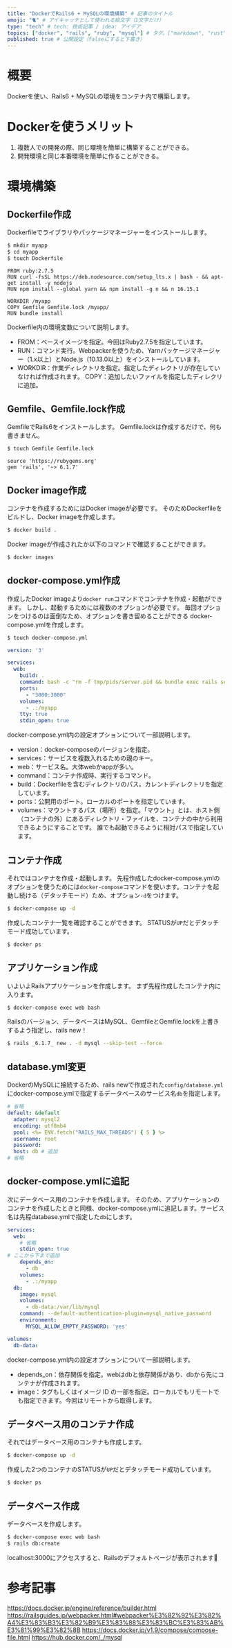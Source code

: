 ```yaml
---
title: "DockerでRails6 + MySQLの環境構築" # 記事のタイトル
emoji: "🐈" # アイキャッチとして使われる絵文字（1文字だけ）
type: "tech" # tech: 技術記事 / idea: アイデア
topics: ["docker", "rails", "ruby", "mysql"] # タグ。["markdown", "rust", "aws"]のように指定する
published: true # 公開設定（falseにすると下書き）
---
```


# 概要
Dockerを使い、Rails6 + MySQLの環境をコンテナ内で構築します。

# Dockerを使うメリット
1. 複数人での開発の際、同じ環境を簡単に構築することができる。
2. 開発環境と同じ本番環境を簡単に作ることができる。

# 環境構築

## Dockerfile作成
Dockerfileでライブラリやパッケージマネージャーをインストールします。

```bash
$ mkdir myapp
$ cd myapp
$ touch Dockerfile
```

```docker:Dockerfile
FROM ruby:2.7.5
RUN curl -fsSL https://deb.nodesource.com/setup_lts.x | bash - && apt-get install -y nodejs
RUN npm install --global yarn && npm install -g n && n 16.15.1

WORKDIR /myapp
COPY Gemfile Gemfile.lock /myapp/
RUN bundle install
```

Dockerfile内の環境変数について説明します。

- FROM：ベースイメージを指定。今回はRuby2.7.5を指定しています。
- RUN：コマンド実行。Webpackerを使うため、Yarnパッケージマネージャー（1.x以上）とNode.js（10.13.0以上）をインストールしています。
- WORKDIR：作業ディレクトリを指定。指定したディレクトリが存在していなければ作成されます。
COPY：追加したいファイルを指定したディレクリに追加。

## Gemfile、Gemfile.lock作成
GemfileでRails6をインストールします。
Gemfile.lockは作成するだけで、何も書きません。


```bash
$ touch Gemfile Gemfile.lock
```

```ruby:Gemfile
source 'https://rubygems.org'
gem 'rails', '~> 6.1.7'
```

## Docker image作成
コンテナを作成するためにはDocker imageが必要です。
そのためDockerfileをビルドし、Docker imageを作成します。

```bash
$ docker build .
```

Docker imageが作成されたか以下のコマンドで確認することができます。
```bash
$ docker images
```

## docker-compose.yml作成
作成したDocker imageより`docker run`コマンドでコンテナを作成・起動ができます。
しかし、起動するためには複数のオプションが必要です。
毎回オプションをつけるのは面倒なため、オプションを書き留めることができる
docker-compose.ymlを作成します。
```bash
$ touch docker-compose.yml
```
```yaml:docker-compose.yml
version: '3'

services:
  web:
    build: .
    command: bash -c "rm -f tmp/pids/server.pid && bundle exec rails server -p 3000 -b '0.0.0.0'"
    ports:
      - "3000:3000"
    volumes:
      - .:/myapp
    tty: true
    stdin_open: true
```

docker-compose.yml内の設定オプションについて一部説明します。

- version：docker-composeのバージョンを指定。
- services：サービスを複数入れるための親のキー。
- web：サービス名。大体webかappが多い。
- command：コンテナ作成時、実行するコマンド。
- build：Dockerfileを含むディレクトリのパス。カレントディレクトリを指定しています。
- ports：公開用のポート。ローカルのポートを指定しています。
- volumes：マウントするパス（場所）を指定。「マウント」とは、ホスト側（コンテナの外）にあるディレクトリ・ファイルを、コンテナの中から利用できるようにすることです。
誰でも起動できるように相対パスで指定しています。

## コンテナ作成
それではコンテナを作成・起動します。
先程作成したdocker-compose.ymlのオプションを使うためには`docker-compose`コマンドを使います。コンテナを起動し続ける（デタッチモード）ため、オプション`-d`をつけます。
```bash
$ docker-compose up -d
```

作成したコンテナ一覧を確認することができます。
STATUSが`UP`だとデタッチモード成功しています。
```bash
$ docker ps
```

## アプリケーション作成
いよいよRailsアプリケーションを作成します。
まず先程作成したコンテナ内に入ります。
```bash
$ docker-compose exec web bash
```
Railsのバージョン、データベースはMySQL、GemfileとGemfile.lockを上書きするよう指定し、rails new！
```bash
$ rails _6.1.7_ new . -d mysql --skip-test --force
```

## database.yml変更
DockerのMySQLに接続するため、rails newで作成された`config/database.yml`にdocker-compose.ymlで指定するデータベースのサービス名`db`を指定します。
```yaml:database.yml
# 省略
default: &default
  adapter: mysql2
  encoding: utf8mb4
  pool: <%= ENV.fetch("RAILS_MAX_THREADS") { 5 } %>
  username: root
  password:
  host: db # 追加
# 省略
```

## docker-compose.ymlに追記
次にデータベース用のコンテナを作成します。
そのため、アプリケーションのコンテナを作成したときと同様、docker-compose.ymlに追記します。サービス名は先程database.ymlで指定した`db`にします。
```yaml:docker-compose.yml
services:
  web:
    # 省略
    stdin_open: true
# ここから下まで追加
    depends_on:
      - db
    volumes:
      - .:/myapp
  db:
    image: mysql
    volumes:
      - db-data:/var/lib/mysql
    command: --default-authentication-plugin=mysql_native_password
    environment:
      MYSQL_ALLOW_EMPTY_PASSWORD: 'yes'

volumes:
  db-data:
```
docker-compose.yml内の設定オプションについて一部説明します。
- depends_on：依存関係を指定。webはdbと依存関係があり、dbから先にコンテナが作成されます。
- image：タグもしくはイメージ ID の一部を指定。ローカルでもリモートでも指定できます。今回はリモートから取得します。

## データベース用のコンテナ作成
それではデータベース用のコンテナも作成します。
```bash
$ docker-compose up -d
```
作成した2つのコンテナのSTATUSが`UP`だとデタッチモード成功しています。
```bash
$ docker ps
```

## データベース作成
データベースを作成します。
```bash
$ docker-compose exec web bash
$ rails db:create
```
localhost:3000にアクセスすると、Railsのデフォルトページが表示されます🎉

# 参考記事
https://docs.docker.jp/engine/reference/builder.html
https://railsguides.jp/webpacker.html#webpacker%E3%82%92%E3%82%A4%E3%83%B3%E3%82%B9%E3%83%88%E3%83%BC%E3%83%AB%E3%81%99%E3%82%8B
https://docs.docker.jp/v1.9/compose/compose-file.html
https://hub.docker.com/_/mysql
